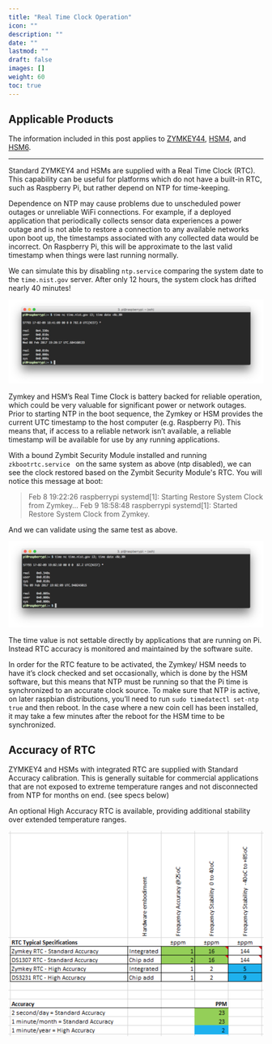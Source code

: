 ```yaml
---
title: "Real Time Clock Operation"
icon: ""
description: ""
date: ""
lastmod: ""
draft: false
images: []
weight: 60
toc: true
---
```


## Applicable Products

The information included in this post applies to [ZYMKEY44](https://docs.zymbit.com/getting-started/zymkey4/), [HSM4](https://docs.zymbit.com/getting-started/hsm4/), and [HSM6](https://docs.zymbit.com/getting-started/hsm6/).

---

Standard ZYMKEY4 and HSMs are supplied with a Real Time Clock (RTC). This capability can be useful for platforms which do not have a built-in RTC, such as Raspberry Pi, but rather depend on NTP for time-keeping.

Dependence on NTP may cause problems due to unscheduled power outages or unreliable WiFi connections. For example, if a deployed application that periodically collects sensor data experiences a power outage and is not able to restore a connection to any available networks upon boot up, the timestamps associated with any collected data would be incorrect. On Raspberry Pi, this will be approximate to the last valid timestamp when things were last running normally.

We can simulate this by disabling `ntp.service` comparing the system date to the `time.nist.gov` server. After only 12 hours, the system clock has drifted nearly 40 minutes!

![image|690x226](rtc1.png)

Zymkey and HSM’s Real Time Clock is battery backed for reliable operation, which could be very valuable for significant power or network outages. Prior to starting NTP in the boot sequence, the Zymkey or HSM provides the current UTC timestamp to the host computer (e.g. Raspberry Pi). This means that, if access to a reliable network isn’t available, a reliable timestamp will be available for use by any running applications.

With a bound Zymbit Security Module installed and running `zkbootrtc.service ` on the same system as above (ntp disabled), we can see the clock restored based on the Zymbit Security Module's RTC. You will notice this message at boot:

> Feb 8 19:22:26 raspberrypi systemd[1]: Starting Restore System Clock from Zymkey…
> Feb 9 18:58:48 raspberrypi systemd[1]: Started Restore System Clock from Zymkey.

And we can validate using the same test as above.

![image|690x232](rtc2.png)

The time value is not settable directly by applications that are running on Pi. Instead RTC accuracy is monitored and maintained by the software suite.

In order for the RTC feature to be activated, the Zymkey/ HSM needs to have it’s clock checked and set occasionally, which is done by the HSM software, but this means that NTP must be running so that the Pi time is synchronized to an accurate clock source. To make sure that NTP is active, on later raspbian distributions, you’ll need to run `sudo timedatectl set-ntp true` and then reboot. In the case where a new coin cell has been installed, it may take a few minutes after the reboot for the HSM time to be synchronized.

## Accuracy of RTC

ZYMKEY4 and HSMs with integrated RTC are supplied with Standard Accuracy calibration. This is generally suitable for commercial applications that are not exposed to extreme temperature ranges and not disconnected from NTP for months on end. (see specs below)

An optional High Accuracy RTC is available, providing additional stability over extended temperature ranges.

![image|498x400](rtc3.png)
